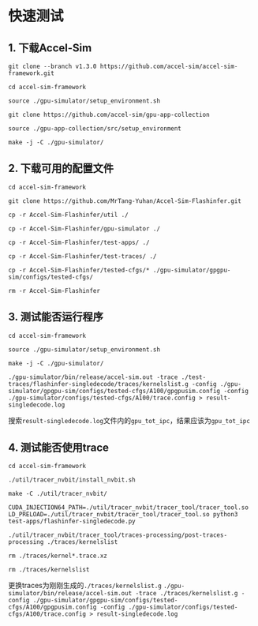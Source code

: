 # 快速测试
## 1. 下载Accel-Sim
`git clone --branch v1.3.0 https://github.com/accel-sim/accel-sim-framework.git`

`cd accel-sim-framework`

`source ./gpu-simulator/setup_environment.sh`

`git clone https://github.com/accel-sim/gpu-app-collection`

`source ./gpu-app-collection/src/setup_environment`

`make -j -C ./gpu-simulator/`

## 2. 下载可用的配置文件
`cd accel-sim-framework`

`git clone https://github.com/MrTang-Yuhan/Accel-Sim-Flashinfer.git`

`cp -r Accel-Sim-Flashinfer/util ./`

`cp -r Accel-Sim-Flashinfer/gpu-simulator ./`

`cp -r Accel-Sim-Flashinfer/test-apps/ ./`

`cp -r Accel-Sim-Flashinfer/test-traces/ ./`

`cp -r Accel-Sim-Flashinfer/tested-cfgs/* ./gpu-simulator/gpgpu-sim/configs/tested-cfgs/`

`rm -r Accel-Sim-Flashinfer`


## 3. 测试能否运行程序
`cd accel-sim-framework`

`source ./gpu-simulator/setup_environment.sh`

`make -j -C ./gpu-simulator/`

`./gpu-simulator/bin/release/accel-sim.out -trace ./test-traces/flashinfer-singledecode/traces/kernelslist.g -config ./gpu-simulator/gpgpu-sim/configs/tested-cfgs/A100/gpgpusim.config -config ./gpu-simulator/configs/tested-cfgs/A100/trace.config > result-singledecode.log`


搜索`result-singledecode.log`文件内的`gpu_tot_ipc`，结果应该为`gpu_tot_ipc`

## 4. 测试能否使用trace
`cd accel-sim-framework`

`./util/tracer_nvbit/install_nvbit.sh`

`make -C ./util/tracer_nvbit/`

`CUDA_INJECTION64_PATH=./util/tracer_nvbit/tracer_tool/tracer_tool.so LD_PRELOAD=./util/tracer_nvbit/tracer_tool/tracer_tool.so python3 test-apps/flashinfer-singledecode.py` 

`./util/tracer_nvbit/tracer_tool/traces-processing/post-traces-processing ./traces/kernelslist`

`rm ./traces/kernel*.trace.xz`

`rm ./traces/kernelslist`

更换traces为刚刚生成的`./traces/kernelslist.g`
`./gpu-simulator/bin/release/accel-sim.out -trace ./traces/kernelslist.g -config ./gpu-simulator/gpgpu-sim/configs/tested-cfgs/A100/gpgpusim.config -config ./gpu-simulator/configs/tested-cfgs/A100/trace.config > result-singledecode.log`